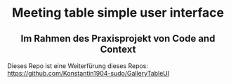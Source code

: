 <h1 align="center">
Meeting table simple user interface
</h1>
<h2 align="center">
Im Rahmen des Praxisprojekt von Code and Context
</h2>

Dieses Repo ist eine Weiterfürung dieses Repos: https://github.com/Konstantin1904-sudo/GalleryTableUI

